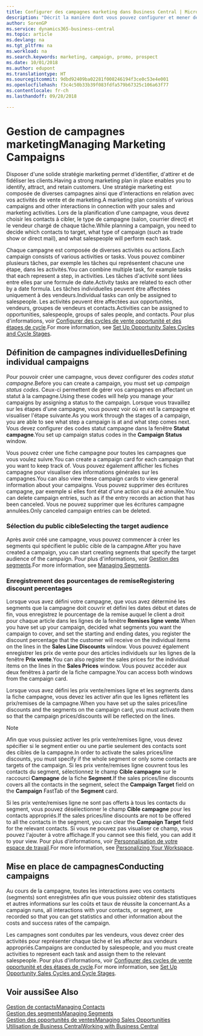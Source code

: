 ```yaml
---
title: Configurer des campagnes marketing dans Business Central | Microsoft Docs
description: "Décrit la manière dont vous pouvez configurer et mener des campagnes marketing dans Business Central afin de vous aider à identifier et attirer des prospects et à fidéliser les clients."
author: SorenGP
ms.service: dynamics365-business-central
ms.topic: article
ms.devlang: na
ms.tgt_pltfrm: na
ms.workload: na
ms.search.keywords: marketing, campaign, promo, prospect
ms.date: 10/01/2018
ms.author: edupont
ms.translationtype: HT
ms.sourcegitcommit: 9dbd92409ba02281f008246194f3ce0c53e4e001
ms.openlocfilehash: f3c4c50b33b39f083fdfa579b67325c106a63f77
ms.contentlocale: fr-ch
ms.lasthandoff: 09/28/2018

---
```

# <a name="managing-marketing-campaigns"></a><span data-ttu-id="c3bd0-103">Gestion de campagnes marketing</span><span class="sxs-lookup"><span data-stu-id="c3bd0-103">Managing Marketing Campaigns</span></span>
<span data-ttu-id="c3bd0-104">Disposer d'une solide stratégie marketing permet d'identifier, d'attirer et de fidéliser les clients.</span><span class="sxs-lookup"><span data-stu-id="c3bd0-104">Having a strong marketing plan in place enables you to identify, attract, and retain customers.</span></span> <span data-ttu-id="c3bd0-105">Une stratégie marketing est composée de diverses campagnes ainsi que d'interactions en relation avec vos activités de vente et de marketing.</span><span class="sxs-lookup"><span data-stu-id="c3bd0-105">A marketing plan consists of various campaigns and other interactions in connection with your sales and marketing activities.</span></span> <span data-ttu-id="c3bd0-106">Lors de la planification d'une campagne, vous devez choisir les contacts à cibler, le type de campagne (salon, courrier direct) et le vendeur chargé de chaque tâche.</span><span class="sxs-lookup"><span data-stu-id="c3bd0-106">While planning a campaign, you need to decide which contacts to target, what type of campaign (such as trade show or direct mail), and what salespeople will perform each task.</span></span>

<span data-ttu-id="c3bd0-107">Chaque campagne est composée de diverses activités ou actions.</span><span class="sxs-lookup"><span data-stu-id="c3bd0-107">Each campaign consists of various activities or tasks.</span></span> <span data-ttu-id="c3bd0-108">Vous pouvez combiner plusieurs tâches, par exemple les tâches qui représentent chacune une étape, dans les activités.</span><span class="sxs-lookup"><span data-stu-id="c3bd0-108">You can combine multiple task, for example tasks that each represent a step, in activities.</span></span> <span data-ttu-id="c3bd0-109">Les tâches d'activité sont liées entre elles par une formule de date.</span><span class="sxs-lookup"><span data-stu-id="c3bd0-109">Activity tasks are related to each other by a date formula.</span></span> <span data-ttu-id="c3bd0-110">Les tâches individuelles peuvent être affectées uniquement à des vendeurs.</span><span class="sxs-lookup"><span data-stu-id="c3bd0-110">Individual tasks can only be assigned to salespeople.</span></span> <span data-ttu-id="c3bd0-111">Les activités peuvent être affectées aux opportunités, vendeurs, groupes de vendeurs et contacts.</span><span class="sxs-lookup"><span data-stu-id="c3bd0-111">Activities can be assigned to opportunities, salespeople, groups of sales people, and contacts.</span></span> <span data-ttu-id="c3bd0-112">Pour plus d'informations, voir [Configurer des cycles de vente opportunité et des étapes de cycle](marketing-how-setup-opportunity-sales-cycles-stages.md).</span><span class="sxs-lookup"><span data-stu-id="c3bd0-112">For more information, see [Set Up Opportunity Sales Cycles and Cycle Stages](marketing-how-setup-opportunity-sales-cycles-stages.md).</span></span>

## <a name="defining-individual-campaigns"></a><span data-ttu-id="c3bd0-113">Définition de campagnes individuelles</span><span class="sxs-lookup"><span data-stu-id="c3bd0-113">Defining individual campaigns</span></span>
<span data-ttu-id="c3bd0-114">Pour pouvoir créer une campagne, vous devez configurer des *codes statut campagne*.</span><span class="sxs-lookup"><span data-stu-id="c3bd0-114">Before you can create a campaign, you must set up *campaign status codes*.</span></span> <span data-ttu-id="c3bd0-115">Ceux-ci permettent de gérer vos campagnes en affectant un statut à la campagne.</span><span class="sxs-lookup"><span data-stu-id="c3bd0-115">Using these codes will help you manage your campaigns by assigning a status to the campaign.</span></span> <span data-ttu-id="c3bd0-116">Lorsque vous travaillez sur les étapes d'une campagne, vous pouvez voir où en est la campagne et visualiser l'étape suivante.</span><span class="sxs-lookup"><span data-stu-id="c3bd0-116">As you work through the stages of a campaign, you are able to see what step a campaign is at and what step comes next.</span></span> <span data-ttu-id="c3bd0-117">Vous devez configurer des codes statut campagne dans la fenêtre **Statut campagne**.</span><span class="sxs-lookup"><span data-stu-id="c3bd0-117">You set up campaign status codes in the **Campaign Status** window.</span></span>

<span data-ttu-id="c3bd0-118">Vous pouvez créer une fiche campagne pour toutes les campagnes que vous voulez suivre.</span><span class="sxs-lookup"><span data-stu-id="c3bd0-118">You can create a campaign card for each campaign that you want to keep track of.</span></span> <span data-ttu-id="c3bd0-119">Vous pouvez également afficher les fiches campagne pour visualiser des informations générales sur les campagnes.</span><span class="sxs-lookup"><span data-stu-id="c3bd0-119">You can also view these campaign cards to view general information about your campaigns.</span></span>
<span data-ttu-id="c3bd0-120">Vous pouvez supprimer des écritures campagne, par exemple si elles font état d'une action qui a été annulée.</span><span class="sxs-lookup"><span data-stu-id="c3bd0-120">You can delete campaign entries, such as if the entry records an action that has been canceled.</span></span> <span data-ttu-id="c3bd0-121">Vous ne pouvez supprimer que les écritures campagne annulées.</span><span class="sxs-lookup"><span data-stu-id="c3bd0-121">Only canceled campaign entries can be deleted.</span></span>

### <a name="selecting-the-target-audience"></a><span data-ttu-id="c3bd0-122">Sélection du public cible</span><span class="sxs-lookup"><span data-stu-id="c3bd0-122">Selecting the target audience</span></span>
<span data-ttu-id="c3bd0-123">Après avoir créé une campagne, vous pouvez commencer à créer les segments qui spécifient le public cible de la campagne.</span><span class="sxs-lookup"><span data-stu-id="c3bd0-123">After you have created a campaign, you can start creating segments that specify the target audience of the campaign.</span></span> <span data-ttu-id="c3bd0-124">Pour plus d'informations, voir [Gestion des segments](marketing-segments.md).</span><span class="sxs-lookup"><span data-stu-id="c3bd0-124">For more information, see [Managing Segments](marketing-segments.md).</span></span>

### <a name="registering-discount-percentages"></a><span data-ttu-id="c3bd0-125">Enregistrement des pourcentages de remise</span><span class="sxs-lookup"><span data-stu-id="c3bd0-125">Registering discount percentages</span></span>
<span data-ttu-id="c3bd0-126">Lorsque vous avez défini votre campagne, que vous avez déterminé les segments que la campagne doit couvrir et défini les dates début et dates de fin, vous enregistrez le pourcentage de la remise auquel le client a droit pour chaque article dans les lignes de la fenêtre **Remises ligne vente**.</span><span class="sxs-lookup"><span data-stu-id="c3bd0-126">When you have set up your campaign, decided what segments you want the campaign to cover, and set the starting and ending dates, you register the discount percentage that the customer will receive on the individual items on the lines in the **Sales Line Discounts** window.</span></span> <span data-ttu-id="c3bd0-127">Vous pouvez également enregistrer les prix de vente pour des articles individuels sur les lignes de la fenêtre **Prix vente**.</span><span class="sxs-lookup"><span data-stu-id="c3bd0-127">You can also register the sales prices for the individual items on the lines in the **Sales Prices** window.</span></span> <span data-ttu-id="c3bd0-128">Vous pouvez accéder aux deux fenêtres à partir de la fiche campagne.</span><span class="sxs-lookup"><span data-stu-id="c3bd0-128">You can access both windows from the campaign card.</span></span>

 <span data-ttu-id="c3bd0-129">Lorsque vous avez défini les prix vente/remises ligne et les segments dans la fiche campagne, vous devez les activer afin que les lignes reflètent les prix/remises de la campagne.</span><span class="sxs-lookup"><span data-stu-id="c3bd0-129">When you have set up the sales prices/line discounts and the segments on the campaign card, you must activate them so that the campaign prices/discounts will be reflected on the lines.</span></span>

> [!NOTE]  
>   <span data-ttu-id="c3bd0-130">Afin que vous puissiez activer les prix vente/remises ligne, vous devez spécifier si le segment entier ou une partie seulement des contacts sont des cibles de la campagne.</span><span class="sxs-lookup"><span data-stu-id="c3bd0-130">In order to activate the sales prices/line discounts, you must specify if the whole segment or only some contacts are targets of the campaign.</span></span> <span data-ttu-id="c3bd0-131">Si les prix vente/remises ligne couvrent tous les contacts du segment, sélectionnez le champ **Cible campagne** sur le raccourci **Campagne** de la fiche **Segment**.</span><span class="sxs-lookup"><span data-stu-id="c3bd0-131">If the sales prices/line discounts covers all the contacts in the segment, select the **Campaign Target** field on the **Campaign** FastTab of the **Segment** card.</span></span>

<span data-ttu-id="c3bd0-132">Si les prix vente/remises ligne ne sont pas offerts à tous les contacts du segment, vous pouvez désélectionner le champ **Cible campagne** pour les contacts appropriés.</span><span class="sxs-lookup"><span data-stu-id="c3bd0-132">If the sales prices/line discounts are not to be offered to all the contacts in the segment, you can clear the **Campaign Target** field for the relevant contacts.</span></span> <span data-ttu-id="c3bd0-133">Si vous ne pouvez pas visualiser ce champ, vous pouvez l'ajouter à votre affichage.</span><span class="sxs-lookup"><span data-stu-id="c3bd0-133">If you cannot see this field, you can add it to your view.</span></span> <span data-ttu-id="c3bd0-134">Pour plus d'informations, voir [Personnalisation de votre espace de travail](ui-personalization-user.md).</span><span class="sxs-lookup"><span data-stu-id="c3bd0-134">For more information, see [Personalizing Your Workspace](ui-personalization-user.md).</span></span>

## <a name="conducting-campaigns"></a><span data-ttu-id="c3bd0-135">Mise en place de campagnes</span><span class="sxs-lookup"><span data-stu-id="c3bd0-135">Conducting campaigns</span></span>
<span data-ttu-id="c3bd0-136">Au cours de la campagne, toutes les interactions avec vos contacts (segments) sont enregistrées afin que vous puissiez obtenir des statistiques et autres informations sur les coûts et taux de réussite la concernant.</span><span class="sxs-lookup"><span data-stu-id="c3bd0-136">As a campaign runs, all interactions with your contacts, or segment, are recorded so that you can get statistics and other information about the costs and success rates of the campaign.</span></span>

<span data-ttu-id="c3bd0-137">Les campagnes sont conduites par les vendeurs, vous devez créer des activités pour représenter chaque tâche et les affecter aux vendeurs appropriés.</span><span class="sxs-lookup"><span data-stu-id="c3bd0-137">Campaigns are conducted by salespeople, and you must create activities to represent each task and assign them to the relevant salespeople.</span></span> <span data-ttu-id="c3bd0-138">Pour plus d'informations, voir [Configurer des cycles de vente opportunité et des étapes de cycle](marketing-how-setup-opportunity-sales-cycles-stages.md).</span><span class="sxs-lookup"><span data-stu-id="c3bd0-138">For more information, see [Set Up Opportunity Sales Cycles and Cycle Stages](marketing-how-setup-opportunity-sales-cycles-stages.md).</span></span>

## <a name="see-also"></a><span data-ttu-id="c3bd0-139">Voir aussi</span><span class="sxs-lookup"><span data-stu-id="c3bd0-139">See Also</span></span>
[<span data-ttu-id="c3bd0-140">Gestion de contacts</span><span class="sxs-lookup"><span data-stu-id="c3bd0-140">Managing Contacts</span></span>](marketing-contacts.md)  
[<span data-ttu-id="c3bd0-141">Gestion des segments</span><span class="sxs-lookup"><span data-stu-id="c3bd0-141">Managing Segments</span></span>](marketing-segments.md)  
[<span data-ttu-id="c3bd0-142">Gestion des opportunités de ventes</span><span class="sxs-lookup"><span data-stu-id="c3bd0-142">Managing Sales Opportunities</span></span>](marketing-manage-sales-opportunities.md)  
[<span data-ttu-id="c3bd0-143">Utilisation de Business Central</span><span class="sxs-lookup"><span data-stu-id="c3bd0-143">Working with Business Central</span></span>](ui-work-product.md)  

